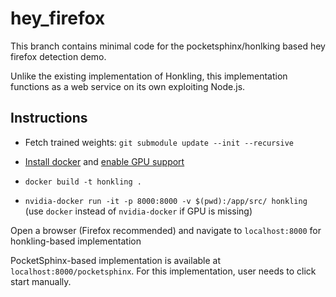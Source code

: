 # hey_firefox
This branch contains minimal code for the pocketsphinx/honlking based hey firefox detection demo.

Unlike the existing implementation of Honkling, this implementation functions as a web service on its own exploiting Node.js.

## Instructions
* Fetch trained weights: `git submodule update --init --recursive`

* [Install docker](https://docs.docker.com/engine/install/) and [enable GPU support](https://cnvrg.io/how-to-setup-docker-and-nvidia-docker-2-0-on-ubuntu-18-04/)

* `docker build -t honkling .`

* `nvidia-docker run -it -p 8000:8000 -v $(pwd):/app/src/ honkling` (use `docker` instead of `nvidia-docker` if GPU is missing)

Open a browser (Firefox recommended) and navigate to `localhost:8000` for honkling-based implementation

PocketSphinx-based implementation is available at `localhost:8000/pocketsphinx`. For this implementation, user needs to click start manually.
